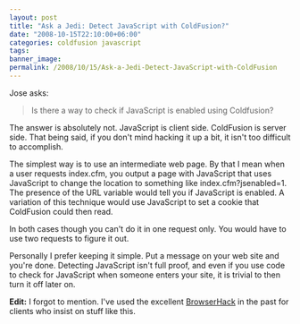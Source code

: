```yaml
---
layout: post
title: "Ask a Jedi: Detect JavaScript with ColdFusion?"
date: "2008-10-15T22:10:00+06:00"
categories: coldfusion javascript 
tags: 
banner_image: 
permalink: /2008/10/15/Ask-a-Jedi-Detect-JavaScript-with-ColdFusion
---
```


Jose asks:

<blockquote>
<p>
Is there a way to check if JavaScript is enabled using Coldfusion?
</p>
</blockquote>

The answer is absolutely not. JavaScript is client side. ColdFusion is server side. That being said, if you don't mind hacking it up a bit, it isn't too difficult to accomplish.
<!--more-->
The simplest way is to use an intermediate web page. By that I mean when a user requests index.cfm, you output a page with JavaScript that uses JavaScript to change the location to something like index.cfm?jsenabled=1. The presence of the URL variable would tell you if JavaScript is enabled. A variation of this technique would use JavaScript to set a cookie that ColdFusion could then read.

In both cases though you can't do it in one request only. You would have to use two requests to figure it out. 

Personally I prefer keeping it simple. Put a message on your web site and you're done. Detecting JavaScript isn't full proof, and even if you use code to check for JavaScript when someone enters your site, it is trivial to then turn it off later on.

<b>Edit:</b> I forgot to mention. I've used the excellent <a href="http://cyscape.com/products/bhawk/">BrowserHack</a> in the past for clients who insist on stuff like this.